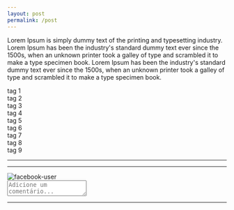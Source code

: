 ```yaml
---
layout: post
permalink: /post
---
```


<!-- content layout post -->
<section class="content-layout">
  <!-- post -->
  <div class="row mb-4 pb-5 mx-2">
    <p>
      Lorem Ipsum is simply dummy text of the printing and typesetting industry. Lorem Ipsum has been the industry's standard dummy text ever since the 1500s, when an unknown printer took a galley of type and scrambled it to make a type specimen book. Lorem Ipsum has been the industry's standard dummy text ever since the 1500s, when an unknown printer took a galley of type and scrambled it to make a type specimen book.
    </p> <!-- end post -->
  </div>
  <!-- tags post -->
  <div class="d-flex py-3 my-3">
    <div class="d-flex justify-content-center flex-wrap gap-tags">
      <div href="{{ '#' | relative_url }}">
        <span class="tag py-1">tag 1</span>
      </div>
      <div href="{{ '#' | relative_url }}">
        <span class="tag py-1">tag 2</span>
      </div>
      <div href="{{ '#' | relative_url }}">
        <span class="tag py-1">tag 3</span>
      </div>
      <div href="{{ '#' | relative_url }}">
        <span class="tag py-1">tag 4</span>
      </div>
      <div href="{{ '#' | relative_url }}">
        <span class="tag py-1">tag 5</span>
      </div>
      <div href="{{ '#' | relative_url }}">
        <span class="tag py-1">tag 6</span>
      </div>
      <div href="{{ '#' | relative_url }}">
        <span class="tag py-1">tag 7</span>
      </div>
      <div href="{{ '#' | relative_url }}">
        <span class="tag py-1">tag 8</span>
      </div>
      <div href="{{ '#' | relative_url }}">
        <span class="tag py-1">tag 9</span>
      </div>
    </div>
  </div> <!-- end tags post -->
  <!-- facebook comment plugin -->
  <hr class="my-4">
  <div class="fb-comments" data-href="http://leadmedia.com.br/homolog8/vcsabia-b/mundo-animal-b/post.html" data-colorscheme="light" data-width="100%" data-lazy="false" data-numposts="1"></div>
  <hr class="my-4"> <!-- end facebook comment plugin -->
  <!-- comment internal login -->
  <div class="d-flex">
    <div class="d-flex align-items-center">
      <img src="{{ 'assets/images/facebook.png' | relative_url }}" alt="facebook-user">
    </div>
    <textarea class="col form-control shadow-none ml-2" required placeholder="Adicione um comentário..." rows="2"></textarea>
  </div>
  <hr class="my-4"> <!-- end comment internal login -->
</section> <!-- end content layout post -->